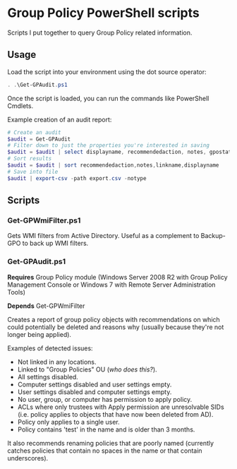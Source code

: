 # Group Policy PowerShell scripts

Scripts I put together to query Group Policy related information.

## Usage

Load the script into your environment using the dot source operator:

```powershell
. .\Get-GPAudit.ps1
```

Once the script is loaded, you can run the commands like PowerShell Cmdlets.

Example creation of an audit report:

```powershell
# Create an audit
$audit = Get-GPAudit
# Filter down to just the properties you're interested in saving
$audit = $audit | select displayname, recommendedaction, notes, gpostatus, emptyusersection, emptycomputersection, linkname, wmifiltername, PermissionsApply, linkpath, wmifilterquery, wmifilterdescription, permissionsother, creationtime, modificationtime, description, id
# Sort results
$audit = $audit | sort recommendedaction,notes,linkname,displayname
# Save into file
$audit | export-csv -path export.csv -notype
```

## Scripts

### Get-GPWmiFilter.ps1

Gets WMI filters from Active Directory. Useful as a complement to Backup-GPO to back up WMI filters.

### Get-GPAudit.ps1

**Requires** Group Policy module (Windows Server 2008 R2 with Group Policy Management Console or Windows 7 with Remote Server Administration Tools)

**Depends** Get-GPWmiFilter

Creates a report of group policy objects with recommendations on which could potentially be deleted and reasons why (usually because they're not longer being applied).

Examples of detected issues:

* Not linked in any locations.
* Linked to "Group Policies" OU (*who does this?*).
* All settings disabled.
* Computer settings disabled and user settings empty.
* User settings disabled and computer settings empty.
* No user, group, or computer has permission to apply policy.
* ACLs where only trustees with Apply permission are unresolvable SIDs (i.e. policy applies to objects that have now been deleted from AD).
* Policy only applies to a single user.
* Policy contains 'test' in the name and is older than 3 months.

It also recommends renaming policies that are poorly named (currently catches policies that contain no spaces in the name or that contain underscores).